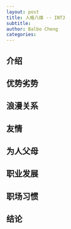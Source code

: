 ```yaml
---
layout: post
title: 人格八维 -- INTJ
subtitle: 
author: Balbo Cheng
categories: 
---
```


## 介绍

## 优势劣势

## 浪漫关系

## 友情

## 为人父母

## 职业发展

## 职场习惯

## 结论
